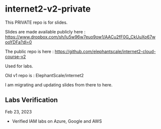 # internet2-v2-private

This PRIVATE repo is for slides.

Slides are made available publicly here : https://www.dropbox.com/sh/lu5w96w7euo9ow1/AACu2fF0G_CkUuXo67wooYDFa?dl=0

The public repo is here : https://github.com/elephantscale/internet2-cloud-course-v2

Used for labs.

Old v1 repo is : ElephantScale/internet2

I am migrating and updating slides from there to here.


## Labs Verification

Feb 23, 2023

- Verified IAM labs on Azure, Google and AWS